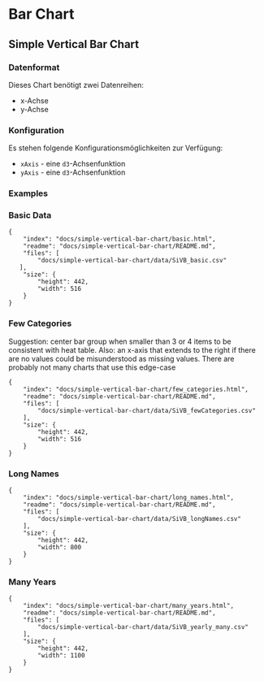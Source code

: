# Bar Chart

## Simple Vertical Bar Chart

### Datenformat

Dieses Chart benötigt zwei Datenreihen:

* x-Achse
* y-Achse

### Konfiguration

Es stehen folgende Konfigurationsmöglichkeiten zur Verfügung:

* `xAxis` - eine `d3`-Achsenfunktion
* `yAxis` - eine `d3`-Achsenfunktion

### Examples

### Basic Data

```project
{
    "index": "docs/simple-vertical-bar-chart/basic.html",
    "readme": "docs/simple-vertical-bar-chart/README.md",
    "files": [
        "docs/simple-vertical-bar-chart/data/SiVB_basic.csv"
   ],
    "size": {
        "height": 442,
        "width": 516
    }
}
```

### Few Categories

Suggestion: center bar group when smaller than 3 or 4 items to be consistent with heat table. Also: an x-axis that extends to the right if there are no values could be misunderstood as missing values. There are probably not many charts that use this edge-case

```project
{
    "index": "docs/simple-vertical-bar-chart/few_categories.html",
    "readme": "docs/simple-vertical-bar-chart/README.md",
    "files": [
        "docs/simple-vertical-bar-chart/data/SiVB_fewCategories.csv"
    ],
    "size": {
        "height": 442,
        "width": 516
    }
}
```

### Long Names

```project
{
    "index": "docs/simple-vertical-bar-chart/long_names.html",
    "readme": "docs/simple-vertical-bar-chart/README.md",
    "files": [
        "docs/simple-vertical-bar-chart/data/SiVB_longNames.csv"
    ],
    "size": {
        "height": 442,
        "width": 800
    }
}
```

### Many Years

```project
{
    "index": "docs/simple-vertical-bar-chart/many_years.html",
    "readme": "docs/simple-vertical-bar-chart/README.md",
    "files": [
        "docs/simple-vertical-bar-chart/data/SiVB_yearly_many.csv"
    ],
    "size": {
        "height": 442,
        "width": 1100
    }
}
```
